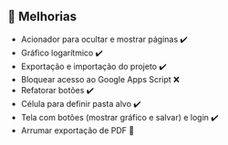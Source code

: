 ## 📝 Melhorias
- Acionador para ocultar e mostrar páginas ✔️
- Gráfico logarítmico ✔️
- Exportação e importação do projeto ✔️
- Bloquear acesso ao Google Apps Script ❌
- Refatorar botões ✔️
- Célula para definir pasta alvo ✔️
- Tela com botões (mostrar gráfico e salvar) e login ✔️
- Arrumar exportação de PDF 🚧
